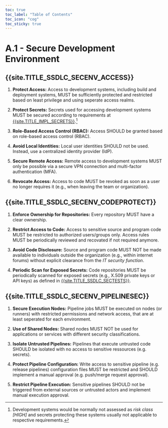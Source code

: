 ```yaml
---
toc: true
toc_label: "Table of Contents"
toc_icon: "cog"
toc_sticky: true
---
```

# A.1 - Secure Development Environment

## {{site.TITLE_SSDLC_SECENV_ACCESS}}

1. **Protect Access:** Access to development systems, including build and deployment systems, MUST be sufficiently protected and restricted based on least privilege and using seperate access realms.

2. **Protect Secrets:** Secrets used for accessing development systems MUST be secured according to requirements at [{{site.TITLE_IMPL_SECRETS}}]({{site.URL_IMPL_SECRETS}}).[^1]

3. **Role-Based Access Control (RBAC):** Access SHOULD be granted based on role-based access control (RBAC).

4. **Avoid Local Identities:** Local user identities SHOULD not be used. Instead, use a centralized identity provider (IdP).

5. **Secure Remote Access:** Remote access to development systems MUST only be possible via a secure VPN connection and multi-factor authentication (MFA).

6. **Revocate Access:** Access to code MUST be revoked as soon as a user no longer requires it (e.g., when leaving the team or organization).

## {{site.TITLE_SSDLC_SECENV_CODEPROTECT}}

1. **Enforce Ownership for Repositories:** Every repository MUST have a clear ownership.

2. **Restrict Access to Code:** Access to sensitive source and program code MUST be restricted to authorized users/groups only. Access rules MUST be periodically reviewed and recovated if not required anymore. 

3. **Avoid Code Disclosure:** Source and program code MUST NOT be made available to individuals outside the organization (e.g., within internet forums) without explicit clearance from the *IT security function*.

4. **Periodic Scan for Exposed Secrets:** Code repositories MUST be periodically scanned for exposed secrets (e.g., X.509 private keys or API keys) as defined in [{{site.TITLE_SSDLC_SECTESTS}}]({{site.URL_SSDLC_SECTESTS}}).

## {{site.TITLE_SSDLC_SECENV_PIPELINESEC}}

1. **Secure Execution Nodes:** Pipeline jobs MUST be executed on nodes (or runners) with restricted permissions and network access, that are at least seperated for each environment.

2. **Use of Shared Nodes:** Shared nodes MUST NOT be used for applications or services with different security classifications.

3. **Isolate Untrusted Pipelines:** Pipelines that execute untrusted code SHOULD be isolated with no access to sensitive ressources (e.g. secrets).

4. **Protect Pipeline Configuration:** Write access to sensitive pipeline (e.g. release pipelines) configuration files MUST be restricted and SHOULD implement a manual approval (e.g. push/merge request approval).

5. **Restrict Pipeline Execution:** Sensitive pipelines SHOULD not be triggered from external sources or untrusted actors and implement manual execution approval.


[^1]: Development systems would be normally not assessed as *risk class [HIGH]* and secrets protecting these systems usually not applicable to respective requirements.
